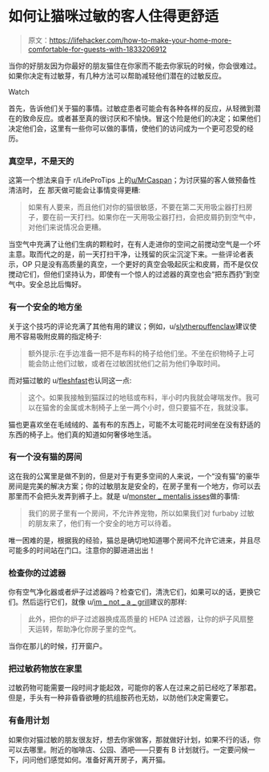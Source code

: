 # 如何让猫咪过敏的客人住得更舒适

> 原文：<https://lifehacker.com/how-to-make-your-home-more-comfortable-for-guests-with-1833206912>

当你的好朋友因为你最好的朋友猫住在你家而不能去你家玩的时候，你会很难过。如果你决定有过敏芽，有几种方法可以帮助减轻他们潜在的过敏反应。

Watch

首先，告诉他们关于猫的事情。过敏症患者可能会有各种各样的反应，从轻微到潜在的致命反应。或者甚至真的很讨厌和不愉快。冒这个险是他们的决定；如果他们决定他们会，这里有一些你可以做的事情，使他们的访问成为一个更可忍受的经历。

### 真空早，不是天的

这第一个想法来自于 r/LifeProTips 上的[u/MrCaspan](https://www.reddit.com/user/MrCaspan)；为讨厌猫的客人做预备性清洁时， [在](https://www.reddit.com/r/LifeProTips/comments/azl3hp/lpt_if_you_have_people_coming_over_and_they_are/) 那天做可能会让事情变得更糟:

> 如果有人要来，而且他们对你的猫很敏感，不要在第二天用吸尘器打扫房子，要在前一天打扫。如果你在一天用吸尘器打扫，会把皮屑扔到空气中，对他们来说情况会更糟。

当空气中充满了让他们生病的颗粒时，在有人走进你的空间之前搅动空气是一个坏主意。取而代之的是，前一天打扫干净，让残留的灰尘沉淀下来。一些评论者表示，OP 只是没有高质量的真空，一个更好的真空会吸起灰尘和皮屑，而不是仅仅搅动它们，但他们坚持认为，即使有一个惊人的过滤器的真空也会“把东西扔”到空气中。安全总比后悔好。

### 有一个安全的地方坐

关于这个技巧的评论充满了其他有用的建议；例如，u/[slytherpuffenclaw](https://www.reddit.com/user/slytherpuffenclaw)建议使用不容易吸附皮屑的指定椅子:

> 额外提示:在手边准备一把不是布料的椅子给他们坐。不坐在织物椅子上可能会防止他们过敏，或者在过敏困扰他们之前为他们争取时间。

而对猫过敏的 u/[fleshfast](https://www.reddit.com/user/Fleshfeast)也认同这一点:

> 这个。如果我接触到猫踩过的地毯或布料，半小时内我就会哮喘发作。我可以在猫舍的金属或木制椅子上坐一两个小时，但只要猫不在，我就没事。

猫也更喜欢坐在毛绒绒的、盖有布的东西上，可能不太可能花时间坐在没有舒适的东西的椅子上。他们真的知道如何奢侈地生活。

### 有一个没有猫的房间

这在我的公寓里是做不到的，但是对于有更多空间的人来说，一个“没有猫”的豪华房间是完美的解决方案；你的过敏朋友是安全的，在房子里有一个地方，你可以去那里而不会把头发弄到裤子上。就是 u/[monster _ mentalis isses](https://www.reddit.com/user/monster_mentalissues)做的事情:

> 我们的房子里有一个房间，不允许养宠物，所以如果我们对 furbaby 过敏的朋友来了，他们有一个安全的地方可以待着。

唯一困难的是，根据我的经验，猫总是确切地知道哪个房间不允许它进来，并且尽可能多的时间站在门口。注意你的脚进进出出！

### 检查你的过滤器

你有空气净化器或者炉子过滤器吗？检查它们，清洗它们，如果可以的话，更换它们。然后运行它们，就像 u/[im _ not _ a _ grill](https://www.reddit.com/user/im_not_a_grill)建议的那样:

> 此外，把你的炉子过滤器换成高质量的 HEPA 过滤器，让你的炉子风扇整天运转，帮助净化你房子里的空气。

当你在那儿的时候，打开窗户。

### 把过敏药物放在家里

过敏药物可能需要一段时间才能起效，可能你的客人在过来之前已经吃了苯那君。但是，手头有一种非昏昏欲睡的抗组胺药也无妨，以防他们决定需要它。

### 有备用计划

如果你对猫过敏的朋友很友好，想去你家做客，那就做好计划，如果不行的话，你可以去哪里。附近的咖啡店、公园、酒吧——只要有 B 计划就行。一定要问候一下，问问他们感觉如何。准备好离开房子，离开猫。